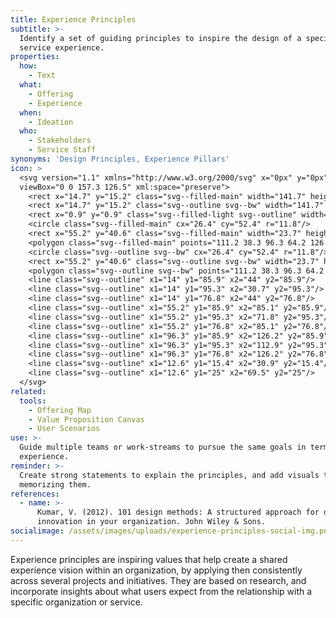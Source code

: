 ```yaml
---
title: Experience Principles
subtitle: >-
  Identify a set of guiding principles to inspire the design of a specific
  service experience.
properties:
  how:
    - Text
  what:
    - Offering
    - Experience
  when:
    - Ideation
  who:
    - Stakeholders
    - Service Staff
synonyms: 'Design Principles, Experience Pillars'
icon: >
  <svg version="1.1" xmlns="http://www.w3.org/2000/svg" x="0px" y="0px"
  viewBox="0 0 157.3 126.5" xml:space="preserve">
    <rect x="14.7" y="15.2" class="svg--filled-main" width="141.7" height="110.4"/>
    <rect x="14.7" y="15.2" class="svg--outline svg--bw" width="141.7" height="110.4"/>
    <rect x="0.9" y="0.9" class="svg--filled-light svg--outline" width="140.3" height="110.9"/>
    <circle class="svg--filled-main" cx="26.4" cy="52.4" r="11.8"/>
    <rect x="55.2" y="40.6" class="svg--filled-main" width="23.7" height="23.7"/>
    <polygon class="svg--filled-main" points="111.2 38.3 96.3 64.2 126.2 64.2 "/>
    <circle class="svg--outline svg--bw" cx="26.4" cy="52.4" r="11.8"/>
    <rect x="55.2" y="40.6" class="svg--outline svg--bw" width="23.7" height="23.7"/>
    <polygon class="svg--outline svg--bw" points="111.2 38.3 96.3 64.2 126.2 64.2 "/>
    <line class="svg--outline" x1="14" y1="85.9" x2="44" y2="85.9"/>
    <line class="svg--outline" x1="14" y1="95.3" x2="30.7" y2="95.3"/>
    <line class="svg--outline" x1="14" y1="76.8" x2="44" y2="76.8"/>
    <line class="svg--outline" x1="55.2" y1="85.9" x2="85.1" y2="85.9"/>
    <line class="svg--outline" x1="55.2" y1="95.3" x2="71.8" y2="95.3"/>
    <line class="svg--outline" x1="55.2" y1="76.8" x2="85.1" y2="76.8"/>
    <line class="svg--outline" x1="96.3" y1="85.9" x2="126.2" y2="85.9"/>
    <line class="svg--outline" x1="96.3" y1="95.3" x2="112.9" y2="95.3"/>
    <line class="svg--outline" x1="96.3" y1="76.8" x2="126.2" y2="76.8"/>
    <line class="svg--outline" x1="12.6" y1="15.4" x2="30.9" y2="15.4"/>
    <line class="svg--outline" x1="12.6" y1="25" x2="69.5" y2="25"/>
  </svg>
related:
  tools:
    - Offering Map
    - Value Proposition Canvas
    - User Scenarios
use: >-
  Guide multiple teams or work-streams to pursue the same goals in terms of user
  experience.
reminder: >-
  Create strong statements to explain the principles, and add visuals that help
  memorizing them.
references:
  - name: >-
      Kumar, V. (2012). 101 design methods: A structured approach for driving
      innovation in your organization. John Wiley & Sons.
socialimage: /assets/images/uploads/experience-principles-social-img.png
---
```

Experience principles are inspiring values that help create a shared experience vision within an organization, by applying then consistently across several projects and initiatives. They are based on research, and incorporate insights about what users expect from the relationship with a specific organization or service.
